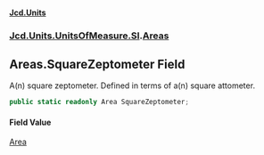 #### [Jcd.Units](index.md 'index')
### [Jcd.Units.UnitsOfMeasure.SI](Jcd.Units.UnitsOfMeasure.SI.md 'Jcd.Units.UnitsOfMeasure.SI').[Areas](Jcd.Units.UnitsOfMeasure.SI.Areas.md 'Jcd.Units.UnitsOfMeasure.SI.Areas')

## Areas.SquareZeptometer Field

A(n) square zeptometer. Defined in terms of a(n) square attometer.

```csharp
public static readonly Area SquareZeptometer;
```

#### Field Value
[Area](Jcd.Units.UnitTypes.Area.md 'Jcd.Units.UnitTypes.Area')